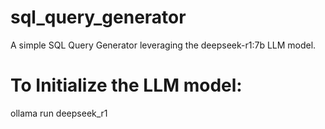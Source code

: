 # sql_query_generator
A simple SQL Query Generator leveraging the deepseek-r1:7b LLM model.

# To Initialize the LLM model:

ollama run deepseek_r1
